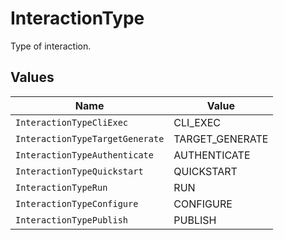 # InteractionType

Type of interaction.


## Values

| Name                            | Value                           |
| ------------------------------- | ------------------------------- |
| `InteractionTypeCliExec`        | CLI_EXEC                        |
| `InteractionTypeTargetGenerate` | TARGET_GENERATE                 |
| `InteractionTypeAuthenticate`   | AUTHENTICATE                    |
| `InteractionTypeQuickstart`     | QUICKSTART                      |
| `InteractionTypeRun`            | RUN                             |
| `InteractionTypeConfigure`      | CONFIGURE                       |
| `InteractionTypePublish`        | PUBLISH                         |